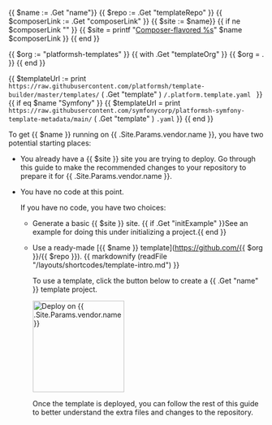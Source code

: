 <!-- shortcode start {{ .Name }} -->
{{ $name := .Get "name"}}
{{ $repo := .Get "templateRepo" }}
{{ $composerLink := .Get "composerLink" }}
{{ $site := $name}}
{{ if ne $composerLink "" }}
  {{ $site = printf "[Composer-flavored %s](%s)" $name $composerLink }}
{{ end }}

{{ $org := "platformsh-templates" }}
{{ with .Get "templateOrg" }}
  {{ $org = . }}
{{ end }}

{{ $templateUrl := print `https://raw.githubusercontent.com/platformsh/template-builder/master/templates/` ( .Get "template" ) `/.platform.template.yaml ` }}
{{ if eq $name "Symfony" }}
  {{ $templateUrl = print `https://raw.githubusercontent.com/symfonycorp/platformsh-symfony-template-metadata/main/` ( .Get "template" ) `.yaml` }}
{{ end }}

To get {{ $name }} running on {{ .Site.Params.vendor.name }}, you have two potential starting places:

-   You already have a {{ $site }} site you are trying to deploy.
    Go through this guide to make the recommended changes to your repository to prepare it for {{ .Site.Params.vendor.name }}.

-   You have no code at this point.

    If you have no code, you have two choices:

    -   Generate a basic {{ $site }} site.
        {{ if .Get "initExample" }}See an example for doing this under initializing a project.{{ end }}

    -   Use a ready-made [{{ $name }} template](https://github.com/{{ $org }}/{{ $repo }}).
        {{ markdownify (readFile "/layouts/shortcodes/template-intro.md") }}

        To use a template, click the button below to create a {{ .Get "name" }} template project.

        <p class="flex justify-center not-prose">
          <a href='https://console.platform.sh/org/create-project?template=https://raw.githubusercontent.com/platformsh/template-builder/master/templates/{{ $repo }}/.platform.template.yaml&_utm_campaign=cta_deploy_marketplace_template&utm_source=public_documentation&_utm_medium=organic'>
            <img src="https://platform.sh/images/deploy/lg-blue.svg" alt="Deploy on {{ .Site.Params.vendor.name }}" width="180px" />
          </a>
        </p>

        Once the template is deployed, you can follow the rest of this guide
        to better understand the extra files and changes to the repository.
<!-- shortcode end {{ .Name }} -->
